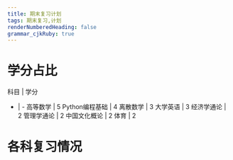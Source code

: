 ```yaml
---
title: 期末复习计划
tags: 期末复习,计划
renderNumberedHeading: false
grammar_cjkRuby: true
---
```



# 学分占比

科目  | 学分
- | -
高等数学  | 5
Python编程基础  | 4
离散数学 | 3
大学英语 | 3
经济学通论 | 2
管理学通论 | 2
中国文化概论 | 2
体育 | 2
# 各科复习情况

